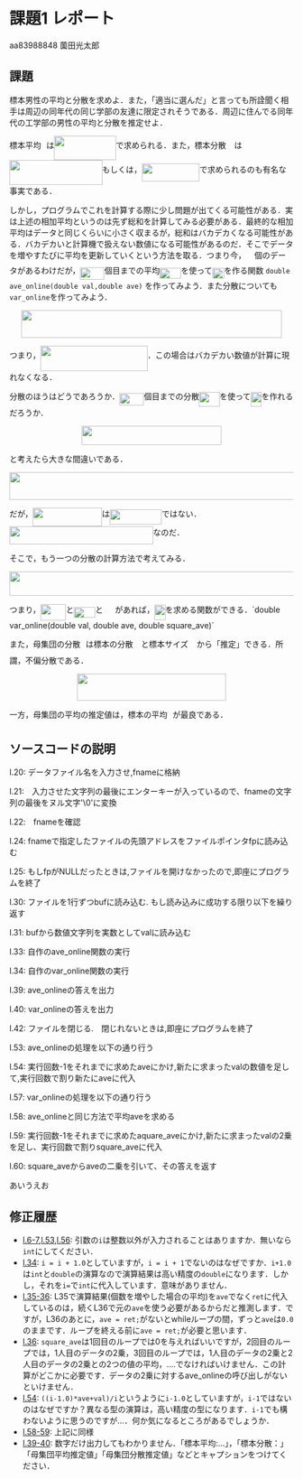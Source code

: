 # 課題1 レポート

aa83988848 薗田光太郎

## 課題

標本男性の平均と分散を求めよ．また，「適当に選んだ」と言っても所詮聞く相手は周辺の同年代の同じ学部の友達に限定されそうである．周辺に住んでる同年代の工学部の男性の平均と分散を推定せよ．
   
標本平均<img src="/k01/tex/33717a96ef162d4ca3780ca7d161f7ad.svg?invert_in_darkmode&sanitize=true" align=middle width=9.39498779999999pt height=18.666631500000015pt/>は<img src="/k01/tex/62b894bfb44d2b063162fb22902c5464.svg?invert_in_darkmode&sanitize=true" align=middle width=109.25130645pt height=43.42856099999997pt/>で求められる．また，標本分散<img src="/k01/tex/f8c439f4893e23a4e7a8d09507bd0082.svg?invert_in_darkmode&sanitize=true" align=middle width=14.25802619999999pt height=26.76175259999998pt/>は<img src="/k01/tex/99b526b607166477d1a8cfbed3ba27b1.svg?invert_in_darkmode&sanitize=true" align=middle width=164.58227939999998pt height=43.42856099999997pt/>もしくは，<img src="/k01/tex/f5b0825f5bfa1b5c1738c1014075e5d6.svg?invert_in_darkmode&sanitize=true" align=middle width=102.59112764999999pt height=31.360807499999982pt/>で求められるのも有名な事実である．

しかし，プログラムでこれを計算する際に少し問題が出てくる可能性がある．実は上述の相加平均というのは先ず総和を計算してみる必要がある．最終的な相加平均はデータと同じくらいに小さく収まるが，総和はバカデカくなる可能性がある．バカデカいと計算機で扱えない数値になる可能性があるのだ．そこでデータを増やすたびに平均を更新していくという方法を取る．つまり今，<img src="/k01/tex/f9c4988898e7f532b9f826a75014ed3c.svg?invert_in_darkmode&sanitize=true" align=middle width=14.99998994999999pt height=22.465723500000017pt/>個のデータがあるわけだが，<img src="/k01/tex/e35caf405a5e9b4afd75a0d338c4dc12.svg?invert_in_darkmode&sanitize=true" align=middle width=43.31036984999999pt height=22.465723500000017pt/>個目までの平均<img src="/k01/tex/c5c0ed8b8025fcf4fced515d8205661e.svg?invert_in_darkmode&sanitize=true" align=middle width=37.86769634999999pt height=18.666631500000015pt/>を使って<img src="/k01/tex/23c4750b22d8eb4653f6d92a9b148ced.svg?invert_in_darkmode&sanitize=true" align=middle width=21.04114979999999pt height=18.666631500000015pt/>を作る関数 `double ave_online(double val,double ave)` を作ってみよう．また分散についても `var_online`を作ってみよう．
   
<p align="center"><img src="/k01/tex/c6844df0b4a6306cb7eb1bf734ed4c93.svg?invert_in_darkmode&sanitize=true" align=middle width=461.71853639999995pt height=49.315569599999996pt/></p>
   
つまり，<img src="/k01/tex/f22a2f1c337be4beb1f1f5e0ef911e57.svg?invert_in_darkmode&sanitize=true" align=middle width=189.80322735pt height=44.70706679999999pt/>．この場合はバカデカい数値が計算に現れなくなる．
   
分散のほうはどうであろうか．<img src="/k01/tex/e35caf405a5e9b4afd75a0d338c4dc12.svg?invert_in_darkmode&sanitize=true" align=middle width=43.31036984999999pt height=22.465723500000017pt/>個目までの分散<img src="/k01/tex/dca72d5952416399a081461dc157be89.svg?invert_in_darkmode&sanitize=true" align=middle width=36.17818709999999pt height=26.76175259999998pt/>を使って<img src="/k01/tex/34ac2553ddb07b4f0173d7b00d7beff4.svg?invert_in_darkmode&sanitize=true" align=middle width=19.351640549999992pt height=26.76175259999998pt/>を作れるだろうか．
   
<p align="center"><img src="/k01/tex/a7d004a72e4a1ee153aefc6cf40b7667.svg?invert_in_darkmode&sanitize=true" align=middle width=248.53833509999995pt height=33.62942055pt/></p>
と考えたら大きな間違いである．
   
<p align="center"><img src="/k01/tex/d1471055f059612969f03b19b21b9cae.svg?invert_in_darkmode&sanitize=true" align=middle width=699.4521533999999pt height=49.315569599999996pt/></p>
だが，<img src="/k01/tex/fd66eb8c7c7b6e2e3b5bb491cb70a92f.svg?invert_in_darkmode&sanitize=true" align=middle width=122.80621814999999pt height=32.256008400000006pt/>は<img src="/k01/tex/808a43f38591a24867c3ae8460c78e97.svg?invert_in_darkmode&sanitize=true" align=middle width=92.27398949999998pt height=26.76175259999998pt/>ではない．<img src="/k01/tex/c7a04cb0f6e41e25b63b0d907c82994a.svg?invert_in_darkmode&sanitize=true" align=middle width=254.64626385pt height=32.256008400000006pt/>なのだ．

そこで，もう一つの分散の計算方法で考えてみる．
<p align="center"><img src="/k01/tex/b1cf5cc9666673f63964890d3717a06c.svg?invert_in_darkmode&sanitize=true" align=middle width=531.9260562pt height=42.80407395pt/></p>
つまり，<img src="/k01/tex/cc387459ad627ae81e81f24d9d2f16c3.svg?invert_in_darkmode&sanitize=true" align=middle width=45.24213374999999pt height=28.840171800000025pt/>と<img src="/k01/tex/c5c0ed8b8025fcf4fced515d8205661e.svg?invert_in_darkmode&sanitize=true" align=middle width=37.86769634999999pt height=18.666631500000015pt/>と<img src="/k01/tex/819cf0f93ca7b69442bb3e1ea8a270e0.svg?invert_in_darkmode&sanitize=true" align=middle width=21.04114979999999pt height=14.15524440000002pt/>があれば，<img src="/k01/tex/34ac2553ddb07b4f0173d7b00d7beff4.svg?invert_in_darkmode&sanitize=true" align=middle width=19.351640549999992pt height=26.76175259999998pt/>を求める関数ができる．`double var_online(double val, double ave, double square_ave)`

また，母集団の分散<img src="/k01/tex/f9eb4bfe9ecef350d36eb594dff3911b.svg?invert_in_darkmode&sanitize=true" align=middle width=9.41027339999999pt height=14.15524440000002pt/>は標本の分散<img src="/k01/tex/f8c439f4893e23a4e7a8d09507bd0082.svg?invert_in_darkmode&sanitize=true" align=middle width=14.25802619999999pt height=26.76175259999998pt/>と標本サイズ<img src="/k01/tex/f9c4988898e7f532b9f826a75014ed3c.svg?invert_in_darkmode&sanitize=true" align=middle width=14.99998994999999pt height=22.465723500000017pt/>から「推定」できる．所謂，不偏分散である．
<p align="center"><img src="/k01/tex/a11cea52a2d8e58fafdb308f98840cdf.svg?invert_in_darkmode&sanitize=true" align=middle width=263.12654445pt height=47.806078649999996pt/></p>
一方，母集団の平均の推定値は，標本の平均<img src="/k01/tex/33717a96ef162d4ca3780ca7d161f7ad.svg?invert_in_darkmode&sanitize=true" align=middle width=9.39498779999999pt height=18.666631500000015pt/>が最良である．

## ソースコードの説明
l.20: データファイル名を入力させ,fnameに格納

l.21:　入力させた文字列の最後にエンターキーが入っているので、fnameの文字列の最後をヌル文字'\0'に変換

l.22:　fnameを確認

l.24: fnameで指定したファイルの先頭アドレスをファイルポインタfpに読み込む

l.25: もしfpがNULLだったときは,ファイルを開けなかったので,即座にプログラムを終了

l.30: ファイルを1行ずつbufに読み込む. もし読み込みに成功する限り以下を繰り返す

l.31: bufから数値文字列を実数としてvalに読み込む

l.33: 自作のave_online関数の実行

l.34: 自作のvar_online関数の実行

l.39: ave_onlineの答えを出力

l.40: var_onlineの答えを出力

l.42: ファイルを閉じる.　閉じれないときは,即座にプログラムを終了

l.53: ave_onlineの処理を以下の通り行う

l.54: 実行回数-1をそれまでに求めたaveにかけ,新たに求まったvalの数値を足して,実行回数で割り新たにaveに代入

l.57: var_onlineの処理を以下の通り行う

l.58: ave_onlineと同じ方法で平均aveを求める

l.59: 実行回数-1をそれまでに求めたaquare_aveにかけ,新たに求まったvalの2乗を足し、実行回数で割りsquare_aveに代入

l.60: square_aveからaveの二乗を引いて、その答えを返す

あいうえお

## 修正履歴

- [l.6-7](k01#L6-7),[l.53](k01.c#L53),[l.56](k01.c#L56): 引数の`i`は整数以外が入力されることはありますか．無いなら`int`にしてください．
- [l.34](k01.c#L34): `i = i + 1.0`としていますが，`i = i + 1`でないのはなぜですか．`i+1.0`は`int`と`double`の演算なので演算結果は高い精度の`double`になります．しかし，それを`i=`で`int`に代入しています．意味がありません．
- [l.35-36](k01.c#L35-36): L35で演算結果(個数を増やした場合の平均)を`ave`でなく`ret`に代入しているのは，続くL36で元の`ave`を使う必要があるからだと推測します．ですが，L36のあとに，`ave = ret;`がないとwhileループの間，ずっと`ave`は`0.0`のままです．ループを終える前に`ave = ret;`が必要と思います．
- [l.36](k01.c#L36): `square_ave`は1回目のループでは0を与えればいいですが，2回目のループでは，1人目のデータの2乗，3回目のループでは，1人目のデータの2乗と2人目のデータの2乗との2つの値の平均，....でなければいけません．この計算がどこかに必要です．データの2乗に対するave_onlineの呼び出しがないといけません．
- [l.54](k01.c#L54): `((i-1.0)*ave+val)/i`というように`i-1.0`としていますが，`i-1`ではないのはなぜですか？異なる型の演算は，高い精度の型になります．`i-1`でも構わないように思うのですが...．何か気になるところがあるでしょうか．
- [l.58-59](k01.c#L58-59): 上記に同様
- [l.39-40](k01.c#L39-40): 数字だけ出力してもわかりません．「標本平均:...」，「標本分散：」「母集団平均推定値」「母集団分散推定値」などとキャプションをつけてください．
